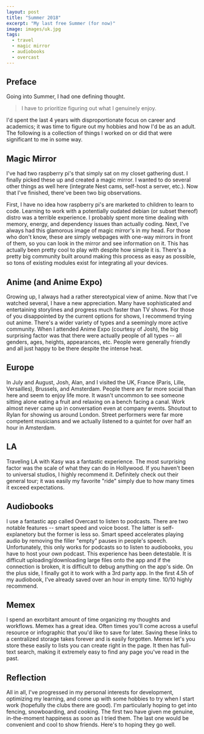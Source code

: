 ```yaml
---
layout: post
title: "Summer 2018"
excerpt: "My last free Summer (for now)"
image: images/uk.jpg
tags: 
  - travel
  - magic mirror
  - audiobooks
  - overcast
---
```


## Preface
Going into Summer, I had one defining thought.

> I have to prioritize figuring out what I genuinely enjoy.

I'd spent the last 4 years with disproportionate focus on career and academics; it was time to figure out
my hobbies and how I'd be as an adult. The following is a collection of things I worked on or did that were 
significant to me in some way. 


## Magic Mirror
I've had two raspberry pi's that simply sat on my closet gathering dust. I finally picked these up and created
a magic mirror. I wanted to do several other things as well here (integrate Nest cams, self-host a server, etc.). 
Now that I've finished, there've been two big observations. 

First, I have no idea how raspberry pi's are marketed to children to learn to code. Learning to work with a potentially oudated
debian (or subset thereof) distro was a terrible experience. I probably spent more time dealing with memory, energy, and
dependency issues than actually coding. Next, I've always had this glamorous image of magic mirror's in my head. For those
who don't know, these are simply webpages with one-way mirrors in front of them, so you can look in the mirror and 
see information on it. This has actually been pretty cool to play with despite how simple it is. There's a pretty
big community built around making this process as easy as possible, so tons of existing modules exist for integrating 
all your devices.

## Anime (and Anime Expo)
Growing up, I always had a rather stereotypical view of anime. Now that I've watched several, I have a new appreciation.
Many have sophisticated and entertaining storylines and progress much faster than TV shows. For those of you
disappointed by the current options for shows, I recommend trying out anime. There's a wider variety of types and
a seemingly more active community. When I attended Anime Expo (courtesy of Josh), the big surprising factor
was that there were actually people of all types -- all genders, ages, heights, appearances, etc. People
were generally friendly and all just happy to be there despite the intense heat. 

## Europe
In July and August, Josh, Alan, and I visited the UK, France (Paris, Lille, Versailles), Brussels, and Amsterdam.
People there are far more social than here and seem to enjoy life more. It wasn't uncommon to see someone 
sitting alone eating a fruit and relaxing on a bench facing a canal. Work almost never came up in conversation
even at company events. Shoutout to Rylan for showing us around London. Street performers were far more competent
musicians and we actually listened to a quintet for over half an hour in Amsterdam. 

## LA
Traveling LA with Kasy was a fantastic experience. The most surprising factor was the scale of what they can do in 
Hollywood. If you haven't been to universal studios, I highly recommend it. Definitely check out their general tour; it was
easily my favorite "ride" simply due to how many times it exceed expectations.

## Audiobooks
I use a fantastic app called Overcast to listen to podcasts. There are two notable features -- smart speed and voice boost.
The latter is self-explanetory but the former is less so. Smart speed accelerates playing audio by removing the filler
"empty" pauses in people's speech. Unfortunately, this only works for podcasts so to listen to audiobooks, you have
to host your own podcast. This experience has been detestable. It is difficult uploading/downloading large files onto the app
and if the connection is broken, it is difficult to debug anything on the app's side. On the plus side, I finally got 
it to work with a 3rd party app. In the first 4.5h of my audiobook, I've already saved over an hour in empty time. 10/10
highly recommend.

## Memex
I spend an exorbitant amount of time organizing my thoughts and workflows. Memex has a great idea. Often times
you'll come across a useful resource or infographic that you'd like to save for later. Saving these links to a centralized
storage takes forever and is easily forgotten. Memex let's you store these easily to lists you can create right in the page. 
It then has full-text search, making it extremely easy to find any page you've read in the past. 

## Reflection
All in all, I've progressed in my personal interests for development, optimizing my learning, and come up with some hobbies to try
when I start work (hopefully the clubs there are good). I'm particularly hoping to get into fencing, snowboarding, and cooking. The first two
have given me genuine, in-the-moment happiness as soon as I tried them. The last one would be convenient and cool to show friends. Here's
to hoping they go well. 
